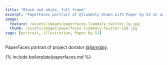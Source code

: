 ```yaml
---
title: "Black and white, full frame"
excerpt: "PaperFaces portrait of @liamdaly drawn with Paper by 53 on an iPad."
image: 
  feature: /assets/images/paperfaces-liamdaly-twitter-lg.jpg
  thumb: /assets/images/paperfaces-liamdaly-twitter-150.jpg
tags: [portrait, illustration, Paper by 53]
---
```


PaperFaces portrait of project donator [@liamdaly](http://twitter.com/liamdaly).

{% include boilerplate/paperfaces.md %}